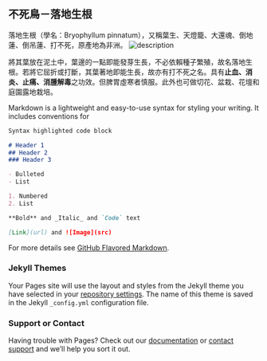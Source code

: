 ## 不死鳥－落地生根
落地生根（學名：Bryophyllum pinnatum），又稱葉生、天燈籠、大還魂、倒地蓮、倒吊蓮、打不死，原產地為非洲。
![description](https://zh.wikipedia.org/wiki/%E8%90%BD%E5%9C%B0%E7%94%9F%E6%A0%B9#/media/File:Kalanchoe_pinnata_(Habitus).jpg)


將其葉放在泥土中，葉邊的一點即能發芽生長，不必依賴種子繁殖，故名落地生根。若將它屈折或打斷，其葉著地即能生長，故亦有打不死之名。具有**止血、消炎、止痛、消腫解毒**之功效。但脾胃虛寒者慎服。此外也可做切花、盆栽、花壇和庭園露地栽培。

Markdown is a lightweight and easy-to-use syntax for styling your writing. It includes conventions for

```markdown
Syntax highlighted code block

# Header 1
## Header 2
### Header 3

- Bulleted
- List

1. Numbered
2. List

**Bold** and _Italic_ and `Code` text

[Link](url) and ![Image](src)
```

For more details see [GitHub Flavored Markdown](https://guides.github.com/features/mastering-markdown/).

### Jekyll Themes

Your Pages site will use the layout and styles from the Jekyll theme you have selected in your [repository settings](https://github.com/dannes85323/Dennis85323/settings). The name of this theme is saved in the Jekyll `_config.yml` configuration file.

### Support or Contact

Having trouble with Pages? Check out our [documentation](https://help.github.com/categories/github-pages-basics/) or [contact support](https://github.com/contact) and we’ll help you sort it out.
